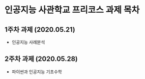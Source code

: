 # 인공지능 사관학교 프리코스 과제 목차

## 1주차 과제 (2020.05.21)
* 인공지능 사례분석

## 2주차 과제 (2020.05.28)
* 파이썬과 인공지능 기초수학
